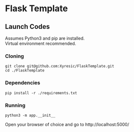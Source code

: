 # Flask Template  
## Launch Codes
Assumes Python3 and pip are installed.  
Virtual environment recommended.
### Cloning
```shell script
git clone git@github.com:Xyresic/FlaskTemplate.git
cd ./FlaskTemplate
```
### Dependencies
```shell script
pip install -r ./requirements.txt
```
### Running
```shell script
python3 -m app.__init__
```
Open your browser of choice and go to http://localhost:5000/
